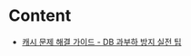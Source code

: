 # Content
- [캐시 문제 해결 가이드 - DB 과부하 방지 실전 팁](https://github.com/dh1010a/study/blob/main/cache/cache-problem.md)
